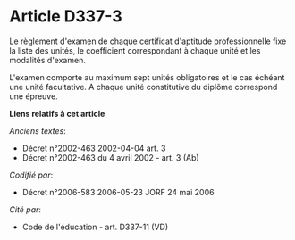 # Article D337-3

Le règlement d'examen de chaque certificat d'aptitude professionnelle fixe la liste des unités, le coefficient correspondant
à chaque unité et les modalités d'examen.

L'examen comporte au maximum sept unités obligatoires et le cas échéant une unité facultative. A chaque unité constitutive du
diplôme correspond une épreuve.

**Liens relatifs à cet article**

_Anciens textes_:

  - Décret n°2002-463 2002-04-04 art. 3
  - Décret n°2002-463 du 4 avril 2002 - art. 3 (Ab)

_Codifié par_:

  - Décret n°2006-583 2006-05-23 JORF 24 mai 2006

_Cité par_:

  - Code de l'éducation - art. D337-11 (VD)
